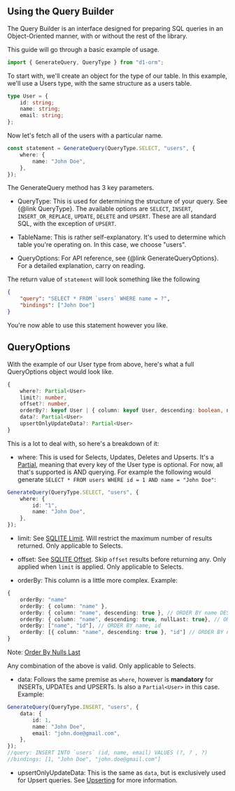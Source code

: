 ## Using the Query Builder

The Query Builder is an interface designed for preparing SQL queries in an Object-Oriented manner, with or without the rest of the library.

This guide will go through a basic example of usage.

```ts
import { GenerateQuery, QueryType } from "d1-orm";
```

To start with, we'll create an object for the type of our table. In this example, we'll use a Users type, with the same structure as a users table.

```ts
type User = {
	id: string;
	name: string;
	email: string;
};
```

Now let's fetch all of the users with a particular name.

```ts
const statement = GenerateQuery(QueryType.SELECT, "users", {
	where: {
		name: "John Doe",
	},
});
```

The GenerateQuery method has 3 key parameters.

- QueryType: This is used for determining the structure of your query. See {@link QueryType}.
  The available options are `SELECT`, `INSERT`, `INSERT_OR_REPLACE`, `UPDATE`, `DELETE` and `UPSERT`. These are all standard SQL, with the exception of `UPSERT`.

- TableName: This is rather self-explanatory. It's used to determine which table you're operating on. In this case, we choose "users".

- QueryOptions: For API reference, see {@link GenerateQueryOptions}. For a detailed explanation, carry on reading.

The return value of `statement` will look something like the following

```json
{
	"query": "SELECT * FROM `users` WHERE name = ?",
	"bindings": ["John Doe"]
}
```

You're now able to use this statement however you like.

## QueryOptions

With the example of our User type from above, here's what a full QueryOptions object would look like.

```ts
{
	where?: Partial<User>
	limit?: number,
	offset?: number,
	orderBy?: keyof User | { column: keyof User, descending: boolean, nullLast?: boolean } // Or an array of this
	data?: Partial<User>
	upsertOnlyUpdateData?: Partial<User>
}
```

This is a lot to deal with, so here's a breakdown of it:

- where: This is used for Selects, Updates, Deletes and Upserts. It's a [Partial](https://www.typescriptlang.org/docs/handbook/utility-types.html#partialtype), meaning that every key of the User type is optional. For now, all that's supported is AND querying. For example the following would generate `SELECT * FROM users WHERE id = 1 AND name = "John Doe"`:

```ts
GenerateQuery(QueryType.SELECT, "users", {
	where: {
		id: "1",
		name: "John Doe",
	},
});
```

- limit: See [SQLITE Limit](https://www.sqlitetutorial.net/sqlite-limit/). Will restrict the maximum number of results returned. Only applicable to Selects.

- offset: See [SQLITE Offset](https://www.sqlitetutorial.net/sqlite-limit/). Skip `offset` results before returning any. Only applied when `limit` is applied. Only applicable to Selects.

- orderBy: This column is a little more complex. Example:

```ts
{
	orderBy: "name"
	orderBy: { column: "name" },
	orderBy: { column: "name", descending: true }, // ORDER BY name DESC
	orderBy: { column: "name", descending: true, nullLast: true}, // ORDER BY name DESC NULLS LAST
	orderBy: ["name", "id"], // ORDER BY name, id
	orderBy: [{ column: "name", descending: true }, "id"] // ORDER BY name DESC, id
}
```

Note: [Order By Nulls Last](https://www.sqlitetutorial.net/sqlite-order-by/#:~:text=the%20SELECT%20clause.-,Sorting%20NULLs,-In%20the%20database)

Any combination of the above is valid. Only applicable to Selects.

- data: Follows the same premise as `where`, however is **mandatory** for INSERTs, UPDATEs and UPSERTs. Is also a `Partial<User>` in this case. Example:

```ts
GenerateQuery(QueryType.INSERT, "users", {
	data: {
		id: 1,
		name: "John Doe",
		email: "john.doe@gmail.com",
	},
});
//query: INSERT INTO `users` (id, name, email) VALUES (?, ? , ?)
//bindings: [1, "John Doe", "john.doe@gmail.com"]
```

- upsertOnlyUpdateData: This is the same as `data`, but is exclusively used for Upsert queries. See [Upserting](/guides/upserting) for more information.
